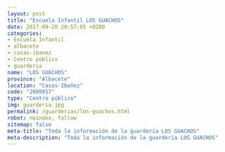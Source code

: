 ```yaml
---
layout: post
title: "Escuela Infantil LOS GUACHOS"
date: 2017-09-20 20:57:05 +0200
categories:
- Escuela Infantil
- albacete
- casas-ibanez
- Centro público
- guarderia
name: "LOS GUACHOS"
province: "Albacete"
location: "Casas-Ibañez"
code: "2009857"
type: "Centro público"
img: guarderia.jpg
permalink: /guarderias/los-guachos.html
robot: noindex, follow
sitemap: false
meta-title: "Toda la información de la guardería LOS GUACHOS"
meta-description: "Toda la información de la guardería LOS GUACHOS"
---
```

